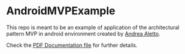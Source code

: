 # AndroidMVPExample

This repo is meant to be an example of application of the architectural pattern MVP in android environment created by [Andrea Aletto](https://www.linkedin.com/in/andrea-aletto).

Check the [PDF Documentation file](https://github.com/andreaaletto/AndroidMVPExample/blob/master/TesinaMVP.pdf) for further details.
